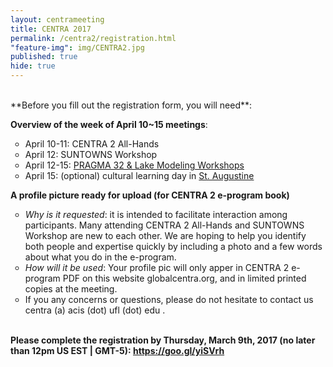 ```yaml
---
layout: centrameeting
title: CENTRA 2017
permalink: /centra2/registration.html
"feature-img": img/CENTRA2.jpg
published: true
hide: true
---
```


<br />
**Before you fill out the registration form, you will need**:

**Overview of the week of April 10~15 meetings**:
<ul type="circle">
 <li>April 10-11: CENTRA 2 All-Hands</li>
 <li>April 12: SUNTOWNS Workshop</li>
 <li>April 12-15: <a href="http://www.pragma-grid.net/pragma32/" target="_blank">PRAGMA 32 & Lake Modeling Workshops</a></li>
 <li>April 15: (optional) cultural learning day in <a href="https://en.wikipedia.org/wiki/St._Augustine,_Florida" target="_blank">St. Augustine</a></li>
</ul>

**A profile picture ready for upload (for CENTRA 2 e-program book)**
<ul type="circle">
 <li> <i>Why is it requested</i>: it is intended to facilitate interaction among participants. Many attending CENTRA 2 All-Hands and SUNTOWNS Workshop are new to each other. We are hoping to help you identify both people and expertise quickly by including a photo and a few words about what you do in the e-program.</li>
 <li> <i>How will it be used</i>: Your profile pic will only apper in CENTRA 2 e-program PDF on this website globalcentra.org, and in limited printed copies at the meeting.</li>
 <li>If you any concerns or questions, please do not hesitate to contact us centra (a) acis (dot) ufl (dot) edu .</li>
<br />
</ul>

<strong>Please complete the registration by Thursday, March 9th, 2017 (no later than 12pm US EST | GMT-5)<strong>: <a href="https://goo.gl/yiSVrh" target="_blank">https://goo.gl/yiSVrh</a> 
